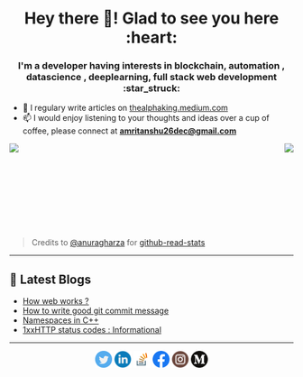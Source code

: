 <h1 align="center">Hey there 👋! Glad to see you here :heart:</h1>
<h3 align="center">I'm a developer having interests in blockchain, automation , datascience , deeplearning, full stack web development :star_struck:</h3>

- 📝 I regulary write articles on [thealphaking.medium.com](https://thealphaking.medium.com/)
- 📫 I would enjoy listening to your thoughts and ideas over a cup of coffee, please connect at **amritanshu26dec@gmail.com**


<img align="left" height=180em src="https://github-readme-stats.vercel.app/api/top-langs/?username=amritanshu-kk&theme=vue&hide=css,tcl,html"></img>
<img align="right" height=180em src="https://github-readme-stats.vercel.app/api?username=amritanshu-kk&count_private=true&show_icons=true&theme=vue&include_all_commits=true"></img>

<br/><br/><br/><br/><br/><br/><br/><br/><br/>
> Credits to [@anuragharza](https://github.com/anuraghazra) for [github-read-stats](https://github.com/anuraghazra/github-readme-stats)
<hr>

## 📝 Latest Blogs

<!-- BLOG-POST-LIST:START -->
- [How web works ?](https://thealphaking.medium.com/how-web-works-14a0706a7485)
- [How to write good git commit message](https://thealphaking.medium.com/how-to-write-a-good-git-commit-message-6e38a717a5a3)
- [Namespaces in C++](https://thealphaking.medium.com/namespaces-in-c-978eb47b0d0c)
- [1xxHTTP status codes : Informational ](https://thealphaking.medium.com/1xx-http-status-codes-informational-80818b004f8f)
<!-- BLOG-POST-LIST:END -->

<hr>
<p align="center">
<a href="https://twitter.com/the__alpha_king" target="blank"><img align="center" src="https://raw.githubusercontent.com/thealphadollar/thealphadollar/master/assets/twitter.svg" alt="thealphadollar_" height="30" width="30" /></a>
<a href="https://www.linkedin.com/in/amritanshu-verma-the-alpha-king-79a145167/" target="blank"><img align="center" src="https://raw.githubusercontent.com/thealphadollar/thealphadollar/master/assets/linkedin.svg" alt="thealphadollar" height="30" width="30" /></a>
<a href="https://stackoverflow.com/users/12859257/amritanshu-verma" target="blank"><img align="center" src="https://raw.githubusercontent.com/thealphadollar/thealphadollar/master/assets/stack-overflow.svg" alt="thealphadollar" height="30" width="30" /></a>
<a href="https://www.facebook.com/amritanshu.verma.58/" target="blank"><img align="center" src="https://raw.githubusercontent.com/thealphadollar/thealphadollar/master/assets/facebook.svg" alt="thealphadollar" height="30" width="30" /></a>
<a href="https://www.instagram.com/the__alpha_king/" target="blank"><img align="center" src="https://raw.githubusercontent.com/thealphadollar/thealphadollar/master/assets/instagram.svg" alt="thealphadollar" height="30" width="30" /></a>
<a href="https://thealphaking.medium.com/" target="blank"><img align="center" src="https://raw.githubusercontent.com/thealphadollar/thealphadollar/master/assets/medium.svg" alt="@thealphadollar" height="30" width="30" /></a>
</p>
